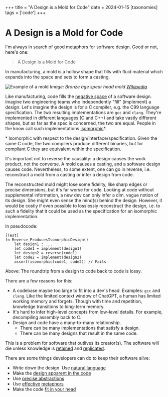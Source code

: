 +++
title = "A Design is a Mold for Code"
date = 2024-01-15
[taxonomies]
tags = ['code']
+++

# A Design is a Mold for Code

I'm always in search of good metaphors for software design. Good or not, here's one:

> A Design is a Mold for Code

In manufacturing, a mold is a hollow shape that fills with fluid material which expands into the space and sets to form a casting. 

![Example of a mold](../img/Bronze_spearhead_mold.JPG)
*Image: Bronze age spear head mold [Wikipedia](https://en.wikipedia.org/wiki/Molding_(process))*

Like manufacturing, code fills the [negative space](https://en.wikipedia.org/wiki/Organizational_memory) of a software design. Imagine two engineering teams who independently "fill" (implement) a design. Let's imagine the design is for a C compiler, e.g. the C99 language specification. The two resulting implementations are `gcc` and `clang`. They're implemented in different languages (C and C++) and take vastly different shapes, but as far as the spec is concerned, the two are equal. People in the know call such implementations [isomorphic](https://blog.ploeh.dk/2018/01/08/software-design-isomorphisms/)\*.

\* Isomorphic with respect to the design/interface/specification. Given the same C code, the two compilers produce different binaries, but for compliant C they are equivalent within the specification.

It's important not to reverse the causality: a design causes the work product, not the converse. A mold causes a casting, and a software design causes code. Nevertheless, to some extent, one can go in reverse, i.e. reconstruct a mold from a casting or infer a design from code. 

The reconstructed mold might lose some fidelity, like sharp edges or precise dimensions, but it's far worse for code. Looking at code without supplemental information, a new dev can only infer a dim, vague notion of its design. She might even sense the mind(s) behind the design. However, it would be costly if even possible to losslessly reconstruct the design, i.e. to such a fidelity that it could be used as the specification for an isomorphic implementation.

In pseudocode:

```
[Test]
fn Reverse_ProducesIsomorphicDesign()
    let design1 : ...
    let code1 = implement(design1)
    let design2 = reverse(code1)
    let code2 = implement(design2)
    assert(isomorphic(code1, code2)) // Fails
```

Above: The roundtrip from a design to code back to code is lossy.

There are a few reasons for this:

- A codebase maybe too large to fit into a dev's head. Examples: `gcc` and `clang`. Like the limited context window of ChatGPT, a human has limited working memory and forgets. Though with time and repetition, knowledge transitions to long-term memory.
- It's hard to infer high-level concepts from low-level details. For example, decompiling assembly back to C.
- Design and code have a many-to-many relationship.
	- There can be many implementations that satisfy a design.
	- There can be many designs that result in the same code.

This is a problem for software that outlives its creator(s). The software will die unless knowledge is [retained](https://en.wikipedia.org/wiki/Organizational_memory) and [replicated](https://en.wikipedia.org/wiki/Bus_factor).

There are some things developers can do to keep their software alive:

- Write down the design. Use [natural language](https://en.wikipedia.org/wiki/Literate_programming)
- Make the [design apparent in the code](https://www.pathsensitive.com/2018/01/the-design-of-software-is-thing-apart.html)
- Use [precise abstractions](https://www.pathsensitive.com/2022/03/abstraction-not-what-you-think-it-is.html)
- Use [effective](https://argumatronic.com/posts/2018-09-02-effective-metaphor.html) [metaphors](https://gist.github.com/onlurking/fc5c81d18cfce9ff81bc968a7f342fb1#tacit-knowledge-and-documentation)
- Make the code [fit in your head](https://www.oreilly.com/library/view/code-that-fits/9780137464302/)
